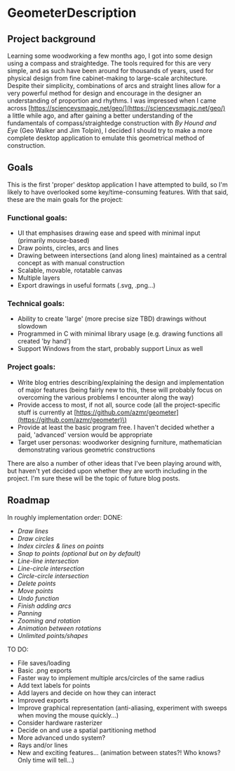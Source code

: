 # GeometerDescription

## Project background

Learning some woodworking a few months ago, I got into some design using a compass and straightedge. The tools required for this are very simple, and as such have been around for thousands of years, used for physical design from fine cabinet-making to large-scale architecture. Despite their simplicity, combinations of arcs and straight lines allow for a very powerful method for design and encourage in the designer an understanding of proportion and rhythms. I was impressed when I came across [https://sciencevsmagic.net/geo/](https://sciencevsmagic.net/geo/) a little while ago, and after gaining a better understanding of the fundamentals of compass/straightedge construction with _By Hound and Eye_ \(Geo Walker and Jim Tolpin\), I decided I should try to make a more complete desktop application to emulate this geometrical method of construction.

## Goals

This is the first 'proper' desktop application I have attempted to build, so I'm likely to have overlooked some key/time-consuming features. With that said, these are the main goals for the project:

### Functional goals:

* UI that emphasises drawing ease and speed with minimal input \(primarily mouse-based\)
* Draw points, circles, arcs and lines
* Drawing between intersections \(and along lines\) maintained as a central concept as with manual construction
* Scalable, movable, rotatable canvas
* Multiple layers
* Export drawings in useful formats \(.svg, .png...\)

### Technical goals:

* Ability to create 'large' \(more precise size TBD\) drawings without slowdown
* Programmed in C with minimal library usage \(e.g. drawing functions all created 'by hand'\)
* Support Windows from the start, probably support Linux as well

### Project goals:

* Write blog entries describing/explaining the design and implementation of major features \(being fairly new to this, these will probably focus on overcoming the various problems I encounter along the way\)
* Provide access to most, if not all, source code \(all the project-specific stuff is currently at [https://github.com/azmr/geometer](https://github.com/azmr/geometer)\)
* Provide at least the basic program free. I haven't decided whether a paid, 'advanced' version would be appropriate
* Target user personas: woodworker designing furniture, mathematician demonstrating various geometric constructions

There are also a number of other ideas that I've been playing around with, but haven't yet decided upon whether they are worth including in the project. I'm sure these will be the topic of future blog posts.

## Roadmap

In roughly implementation order: DONE:

* _Draw lines_
* _Draw circles_
* _Index circles & lines on points_
* _Snap to points \(optional but on by default\)_
* _Line-line intersection_
* _Line-circle intersection_
* _Circle-circle intersection_
* _Delete points_
* _Move points_
* _Undo function_
* _Finish adding arcs_
* _Panning_
* _Zooming and rotation_
* _Animation between rotations_
* _Unlimited points/shapes_

TO DO:

* File saves/loading
* Basic .png exports
* Faster way to implement multiple arcs/circles of the same radius
* Add text labels for points
* Add layers and decide on how they can interact
* Improved exports
* Improve graphical representation \(anti-aliasing, experiment with sweeps when moving the mouse quickly...\)
* Consider hardware rasterizer
* Decide on and use a spatial partitioning method
* More advanced undo system?
* Rays and/or lines
* New and exciting features... \(animation between states?! Who knows? Only time will tell...\)

